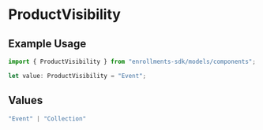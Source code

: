 # ProductVisibility

## Example Usage

```typescript
import { ProductVisibility } from "enrollments-sdk/models/components";

let value: ProductVisibility = "Event";
```

## Values

```typescript
"Event" | "Collection"
```